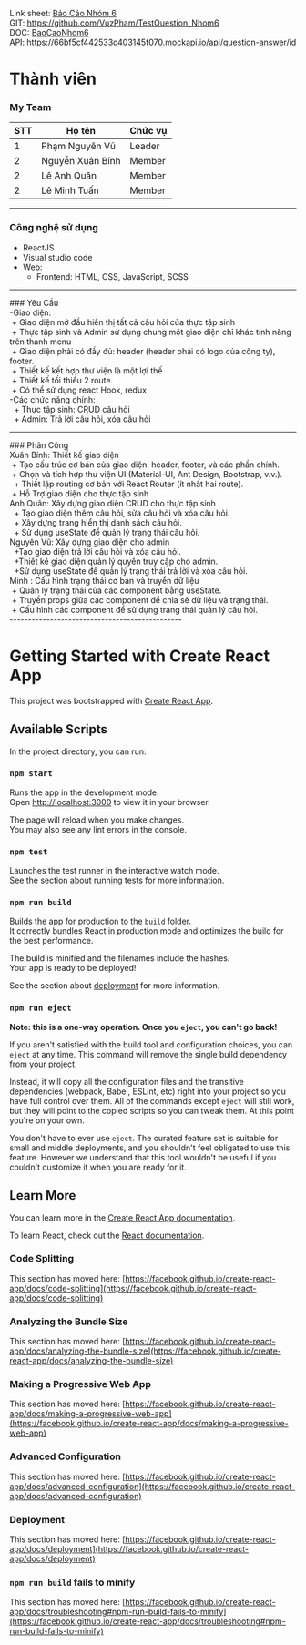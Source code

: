 Link sheet: [Báo Cáo Nhóm 6](https://docs.google.com/spreadsheets/d/119bNqV_IazycFBhkVsnMN8nDOzaW4BvZleZ-f1Xn3NU/edit?hl=vi&gid=0#gid=0)
<br/>
GIT: https://github.com/VuzPham/TestQuestion_Nhom6
<br/>
DOC: [BaoCaoNhom6](https://docs.google.com/spreadsheets/d/119bNqV_IazycFBhkVsnMN8nDOzaW4BvZleZ-f1Xn3NU/edit?hl=vi&gid=0#gid=0)
<br/>
API: https://66bf5cf442533c403145f070.mockapi.io/api/question-answer/id


# Thành viên
<h3>My Team  </h3>

| STT | Họ tên | Chức vụ  |
|----------------|--------------------|--------------------|
|  1  |  Phạm Nguyên Vũ  |   Leader  |
|  2  |  Nguyễn Xuân Bính  |   Member  |
|  2  |  Lê Anh Quân  |   Member  |
|  2  |  Lê Minh Tuấn  |   Member  |

-----------------------------------------------
### Công nghệ sử dụng </br>
 - ReactJS </br>
 - Visual studio code </br>
 - Web:</br>
  	+ Frontend: HTML, CSS, JavaScript, SCSS</br>
-----------------------------------------------
</p>
### Yêu Cầu</br>
-Giao diện:</br>
  &nbsp+ Giao diện mở đầu hiển thị tất cả câu hỏi của thực tập sinh</br>
  &nbsp+ Thực tập sinh và Admin sử dụng chung một giao diện chỉ khác tính năng trên thanh menu</br>
  &nbsp+ Giao diện phải có đầy đủ: header (header phải có logo của công ty), footer.</br>
  &nbsp+ Thiết kế kết hợp thư viện là một lợi thế</br>
  &nbsp+ Thiết kế tối thiểu 2 route.</br>
  &nbsp+ Có thể sử dụng react Hook, redux</br>
-Các chức năng chính:</br>
 &nbsp + Thực tập sinh: CRUD câu hỏi</br>
 &nbsp + Admin: Trả lời câu hỏi, xóa câu hỏi</br>

-----------------------------------------------
</p>
### Phân Công</br>
Xuân Bính: Thiết kế giao diện</br>
  &nbsp+ Tạo cấu trúc cơ bản của giao diện: header, footer, và các phần chính.</br>
  &nbsp+ Chọn và tích hợp thư viện UI (Material-UI, Ant Design, Bootstrap, v.v.).</br>
 &nbsp + Thiết lập routing cơ bản với React Router (ít nhất hai route).</br>
  &nbsp+ Hỗ Trợ giao diện cho thực tập sinh</br>
Anh Quân: Xây dựng giao diện CRUD cho thực tập sinh</br>
 &nbsp + Tạo giao diện thêm câu hỏi, sửa câu hỏi và xóa câu hỏi.</br>
 &nbsp + Xây dựng trang hiển thị danh sách câu hỏi.</br>
 &nbsp + Sử dụng useState để quản lý trạng thái câu hỏi.</br>
Nguyên Vũ: Xây dựng giao diện cho admin</br>
&nbsp  +Tạo giao diện trả lời câu hỏi và xóa câu hỏi.</br>
&nbsp  +Thiết kế giao diện quản lý quyền truy cập cho admin.</br>
 &nbsp +Sử dụng useState để quản lý trạng thái trả lời và xóa câu hỏi.</br>
Minh : Cấu hình trạng thái cơ bản và truyền dữ liệu</br>
  &nbsp+ Quản lý trạng thái của các component bằng useState.</br>
  &nbsp+ Truyền props giữa các component để chia sẻ dữ liệu và trạng thái.</br>
  &nbsp+ Cấu hình các component để sử dụng trạng thái quản lý câu hỏi.</br>
-----------------------------------------------

# Getting Started with Create React App

This project was bootstrapped with [Create React App](https://github.com/facebook/create-react-app).

## Available Scripts

In the project directory, you can run:

### `npm start`

Runs the app in the development mode.\
Open [http://localhost:3000](http://localhost:3000) to view it in your browser.

The page will reload when you make changes.\
You may also see any lint errors in the console.

### `npm test`

Launches the test runner in the interactive watch mode.\
See the section about [running tests](https://facebook.github.io/create-react-app/docs/running-tests) for more information.

### `npm run build`

Builds the app for production to the `build` folder.\
It correctly bundles React in production mode and optimizes the build for the best performance.

The build is minified and the filenames include the hashes.\
Your app is ready to be deployed!

See the section about [deployment](https://facebook.github.io/create-react-app/docs/deployment) for more information.

### `npm run eject`

**Note: this is a one-way operation. Once you `eject`, you can't go back!**

If you aren't satisfied with the build tool and configuration choices, you can `eject` at any time. This command will remove the single build dependency from your project.

Instead, it will copy all the configuration files and the transitive dependencies (webpack, Babel, ESLint, etc) right into your project so you have full control over them. All of the commands except `eject` will still work, but they will point to the copied scripts so you can tweak them. At this point you're on your own.

You don't have to ever use `eject`. The curated feature set is suitable for small and middle deployments, and you shouldn't feel obligated to use this feature. However we understand that this tool wouldn't be useful if you couldn't customize it when you are ready for it.

## Learn More

You can learn more in the [Create React App documentation](https://facebook.github.io/create-react-app/docs/getting-started).

To learn React, check out the [React documentation](https://reactjs.org/).

### Code Splitting

This section has moved here: [https://facebook.github.io/create-react-app/docs/code-splitting](https://facebook.github.io/create-react-app/docs/code-splitting)

### Analyzing the Bundle Size

This section has moved here: [https://facebook.github.io/create-react-app/docs/analyzing-the-bundle-size](https://facebook.github.io/create-react-app/docs/analyzing-the-bundle-size)

### Making a Progressive Web App

This section has moved here: [https://facebook.github.io/create-react-app/docs/making-a-progressive-web-app](https://facebook.github.io/create-react-app/docs/making-a-progressive-web-app)

### Advanced Configuration

This section has moved here: [https://facebook.github.io/create-react-app/docs/advanced-configuration](https://facebook.github.io/create-react-app/docs/advanced-configuration)

### Deployment

This section has moved here: [https://facebook.github.io/create-react-app/docs/deployment](https://facebook.github.io/create-react-app/docs/deployment)

### `npm run build` fails to minify

This section has moved here: [https://facebook.github.io/create-react-app/docs/troubleshooting#npm-run-build-fails-to-minify](https://facebook.github.io/create-react-app/docs/troubleshooting#npm-run-build-fails-to-minify)

